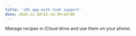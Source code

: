 ```yaml
---
title: 'iOS app with Cook support'
date: 2018-11-28T15:14:39+10:00
---
```


Manage recipes in iCloud drive and use them on your phone.
